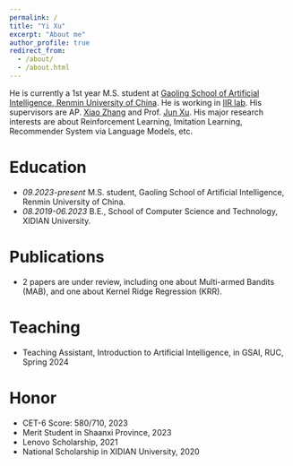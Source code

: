 ```yaml
---
permalink: /
title: "Yi Xu"
excerpt: "About me"
author_profile: true
redirect_from: 
  - /about/
  - /about.html
---
```


He is currently a 1st year M.S. student at [Gaoling School of Artificial Intelligence, Renmin University of China](http://ai.ruc.edu.cn/english/index.htm). He is working in [IIR lab](https://ruc-iir-lab.github.io/). His supervisors are AP. [Xiao Zhang](https://scholar.google.com/citations?user=5FZ6wbAAAAAJ&hl=zh-CN&oi=ao) and Prof. [Jun Xu](https://scholar.google.com/citations?user=su14mcEAAAAJ). His major research interests are about Reinforcement Learning, Imitation Learning, Recommender System via Language Models, etc. 

Education
======
* *09.2023-present* M.S. student, Gaoling School of Artificial Intelligence, Renmin University of China.
* *08.2019-06.2023* B.E., School of Computer Science and Technology, XIDIAN University.

Publications
======  
* 2 papers are under review, including one about Multi-armed Bandits (MAB), and one about Kernel Ridge Regression (KRR).

Teaching
======
* Teaching Assistant, Introduction to Artificial Intelligence, in GSAI, RUC, Spring 2024

Honor
======
* CET-6 Score: 580/710, 2023
* Merit Student in Shaanxi Province, 2023
* Lenovo Scholarship, 2021
* National Scholarship in XIDIAN University, 2020
